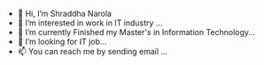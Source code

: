 - 👋 Hi, I’m Shraddha Narola
- 👀 I’m interested in work in IT industry ...
- 🌱 I’m currently Finished my Master's in Information Technology...
- 💞️ I’m looking for IT job...
- 📫 You can reach me by sending email  ...

<!---
Narola132/Narola132 is a ✨ special ✨ repository because its `README.md` (this file) appears on your GitHub profile.
You can click the Preview link to take a look at your changes.
--->
